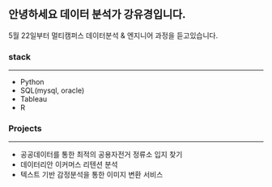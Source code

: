 ## 안녕하세요 데이터 분석가 강유경입니다.
5월 22일부터 멀티캠퍼스 데이터분석 & 엔지니어 과정을 듣고있습니다.
### stack
---
- Python
- SQL(mysql, oracle)
- Tableau
- R

### Projects
---
- 공공데이터를 통한 최적의 공용자전거 정류소 입지 찾기
- 데이터리안 이커머스 리텐션 분석
- 텍스트 기반 감정분석을 통한 이미지 변환 서비스
